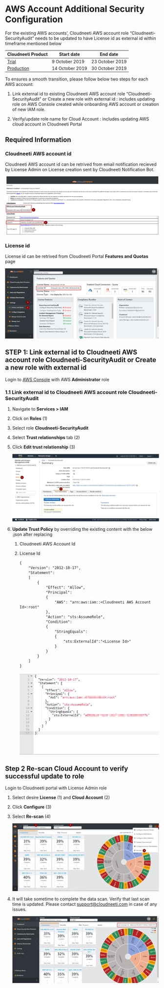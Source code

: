 **AWS Account Additional Security Configuration**
=================================================

For the existing AWS accounts’, Cloudneeti AWS account role
“Cloudneeti-SecurityAudit” needs to be updated to have License id as external id
within timeframe mentioned below

| **Cloudneeti Product**                   | **Start date** | **End date** |
|------------------------------------------|-----------------------------|----------------------------------------|
| [Trial](https://trial.cloudneeti.com)    | 9 October 2019              | 23 October 2019                        |
| [Production](https://app.cloudneeti.com) | 14 October 2019             | 30 October 2019                        |

To ensures a smooth transition, please follow below two steps for each AWS
account:

1.  Link external id to existing Cloudneeti AWS account role “Cloudneeti-SecurityAudit” or Create a new role with external id : includes updating role on AWS Console created while onboarding AWS account or creation of new IAM role.

2.  Verify/update role name for Cloud Account :  includes updating AWS cloud account in Cloudneeti Portal

## Required Information

### Cloudneeti AWS account id
Cloudneeti AWS account id can be retrived from email notification recieved by License Admin on License creation sent by Cloudneeti Notification Bot. 

![AWS Portal](.././images/amazonWebServiceAccounts/Welcome_Email.png#thumbnail)

### License id
License id can be retrived from Cloudneeti Portal **Features and Quotas** page

![License Id](.././images/updateAWSConfiguration/LicenseId.png#thumbnail_1)

**STEP 1: Link external id to Cloudneeti AWS account role Cloudneeti-SecurityAudit or Create a new role with external id**
--------------------------------------------------------------------------------------------------------------------------

Login to [AWS Console](https://aws.amazon.com/console/) with AWS **Administrator** role

### **1.1 Link external id to Cloudneeti AWS account role Cloudneeti-SecurityAudit**

1.  Navigate to **Services \> IAM**

2.  Click on **Roles** (1)

3.  Select role **Cloudneeti-SecurityAudit**

4.  Select **Trust relationships** tab (2)

5.  Click **Edit trust relationship** (3)

    ![EditRole](.././images/updateAWSConfiguration/AWS_IAM.png#thumbnail_1)

6.  **Update Trust Policy** by overriding the existing content with the below .json after replacing

    1.  Cloudneeti AWS Account Id

    2.  License Id

            { 
                "Version": "2012-10-17", 
                "Statement": 
                [ 
                    { 
                        "Effect": "Allow", 
                        "Principal": 
                        { 
                            "AWS": "arn:aws:iam::<Cloudneeti AWS Account Id>:root" 
                        }, 
                        "Action": "sts:AssumeRole", 
                        "Condition": 
                        { 
                            "StringEquals": 
                            { 
                                "sts:ExternalId":"<License Id>" 
                            } 
                        } 
                    } 
                ] 
            } 


        ![EditRole](.././images/updateAWSConfiguration/AWS_Trusted_Entities.png#thumbnail_1)

**Step 2 Re-scan Cloud Account to verify successful update to role**
----------------------------------------------------

Login to Cloudneeti portal with License Admin role

1.  Select desire **License** (1) and **Cloud Account** (2)

2.  Click **Configure** (3)

3.  Select **Re-scan** (4)

    ![Update Account](.././images/updateAWSConfiguration/UpdateCloudAccount.png#thumbnail_1)

4.  It will take sometime to complete the data scan. Verify that last scan time is updated. Please contact support@cloudneeti.com in case of any issues.

    ![Update Account](.././images/updateAWSConfiguration/verifyUpdatedRole.png#thumbnail_1)